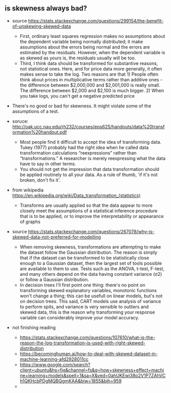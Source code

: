 ## is skewness always bad?

* source 
https://stats.stackexchange.com/questions/299154/the-benefit-of-unskewing-skewed-data

	- First, ordinary least squares regression makes no assumptions about the dependent variable being normally distributed; it make assumptions about the errors being normal and the errors are estimated by the residuals. However, when the dependent variable is as skewed as yours is, the residuals usually will be too.
	- Third, I think data should be transformed for substantive reasons, not statistical ones. Here, and for price data more generally, it often makes sense to take the log. Two reasons are that 1) People often think about prices in multiplicative terms rather than additive ones - the difference between $2,000,000 and $2,001,000 is really small. The difference between $2,000 and $2,100 is much bigger. 2) When you take logs, you can't get a negative predicted price

* There's no good or bad for skewness. It might violate some of the assumptions of a test.

* soruce:
http://oak.ucc.nau.edu/rh232/courses/eps625/handouts/data%20transformation%20handout.pdf

	- Most people find it difficult to accept the idea of transforming data. Tukey (1977) probably had the  right  idea  when  he  called  data  transformation  calculations  “reexpressions”  rather than “transformations.” A researcher is merely reexpressing what the data have to say in other terms. 
	- You should not get the impression that data transformation should be applied routinely to all your data. As a rule of thumb, 'if it's not broken, don't fix it'.

* from wikipedia https://en.wikipedia.org/wiki/Data_transformation_(statistics)
	- Transforms are usually applied so that the data appear to more closely meet the assumptions of a statistical inference procedure that is to be applied, or to improve the interpretability or appearance of graphs

* source https://stats.stackexchange.com/questions/267078/why-is-skewed-data-not-preferred-for-modelling
	- When removing skewness, transformations are attempting to make the dataset follow the Gaussian distribution. The reason is simply that if the dataset can be transformed to be statistically close enough to a Gaussian dataset, then the largest set of tools possible are available to them to use. Tests such as the ANOVA, t-test, F-test, and many others depend on the data having constant variance (σ2) or follow a Gaussian distribution.
	- In decision trees I'll first point one thing: there's no point on transforming skewed explanatory variables, monotonic functions won't change a thing; this can be usefull on linear models, but's not on decision trees. This said, CART models use analysis of variance to perform spits, and variance is very sensible to outliers and skewed data, this is the reason why transforming your response variable can considerably improve your model accuracy.


* not finishing reading
	- https://stats.stackexchange.com/questions/107610/what-is-the-reason-the-log-transformation-is-used-with-right-skewed-distribution
	- https://becominghuman.ai/how-to-deal-with-skewed-dataset-in-machine-learning-afd2928011cc
	- https://www.google.com/search?client=ubuntu&hs=fjq&channel=fs&q=how+skewness+effect+machine+learning+models&spell=1&sa=X&ved=0ahUKEwi38o2V1P7ZAhVCh1QKHcbPDgMQBQgmKAA&biw=1855&bih=959
	- 